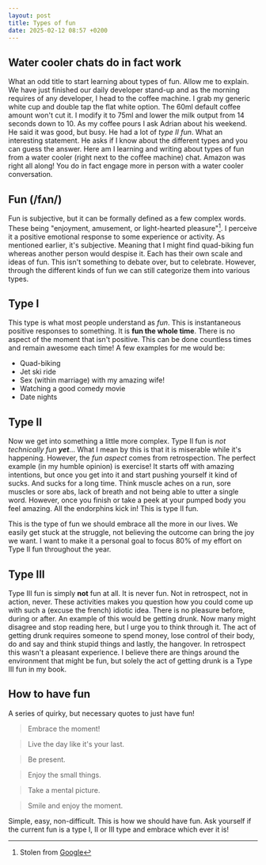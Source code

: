 ```yaml
---
layout: post
title: Types of fun
date: 2025-02-12 08:57 +0200
---
```


## Water cooler chats do in fact work
What an odd title to start learning about types of fun. Allow me to explain. We have just finished our daily developer stand-up and as the morning requires of any developer, I head to the coffee machine. I grab my generic white cup and double tap the flat white option. The 60ml default coffee amount won't cut it. I modify it to 75ml and lower the milk output from 14 seconds down to 10. As my coffee pours I ask Adrian about his weekend. He said it was good, but busy. He had a lot of _type II fun_. What an interesting statement. He asks if I know about the different types and you can guess the answer.
Here am I learning and writing about types of fun from a water cooler (right next to the coffee machine) chat. Amazon was right all along! You do in fact engage more in person with a water cooler conversation.

## Fun (/fʌn/)
Fun is subjective, but it can be formally defined as a few complex words. These being "enjoyment, amusement, or light-hearted pleasure"[^1]. I perceive it a positive emotional response to some experience or activity. As mentioned earlier, it's subjective. Meaning that I might find quad-biking fun whereas another person would despise it. Each has their own scale and ideas of fun. This isn't something to debate over, but to celebrate. However, through the different kinds of fun we can still categorize them into various types.

## Type I
This type is what most people understand as _fun_. This is instantaneous positive responses to something. It is **fun the whole time**. There is no aspect of the moment that isn't positive. This can be done countless times and remain awesome each time! A few examples for me would be:
- Quad-biking
- Jet ski ride
- Sex (within marriage) with my amazing wife!
- Watching a good comedy movie
- Date nights

## Type II
Now we get into something a little more complex. Type II fun is _not technically fun_ _**yet**_... What I mean by this is that it is miserable while it's happening. However, the _fun aspect_ comes from retrospection. The perfect example (in my humble opinion) is exercise! It starts off with amazing intentions, but once you get into it and start pushing yourself it kind of sucks. And sucks for a long time. Think muscle aches on a run, sore muscles or sore abs, lack of breath and not being able to utter a single word. However, once you finish or take a peek at your pumped body you feel amazing. All the endorphins kick in! This is type II fun.

This is the type of fun we should embrace all the more in our lives. We easily get stuck at the struggle, not believing the outcome can bring the joy we  want. I want to make it a personal goal to focus 80% of my effort on Type II fun throughout the year.

## Type III
Type III fun is simply **not** fun at all. It is never fun. Not in retrospect, not in action, never. These activities makes you question how you could come up with such a (excuse the french) idiotic idea. There is no pleasure before, during or after. An example of this would be getting drunk. Now many might disagree and stop reading here, but I urge you to think through it. The act of getting drunk requires someone to spend money, lose control of their body, do and say and think stupid things and lastly, the hangover. In retrospect this wasn't a pleasant experience. I believe there are things around the environment that might be fun, but solely the act of getting drunk is a Type III fun in my book.

## How to have fun
A series of quirky, but necessary quotes to just have fun!

> Embrace the moment!

> Live the day like it's your last.

> Be present.

> Enjoy the small things.

> Take a mental picture.

> Smile and enjoy the moment.

Simple, easy, non-difficult. This is how we should have fun. Ask yourself if the current fun is a type I, II or III type and embrace which ever it is!

[^1]: Stolen from [Google](https://www.google.com/search?q=fun+meaning&oq=fun+meaning&gs_lcrp=EgZjaHJvbWUqDAgAEAAYRhj5ARiABDIMCAAQABhGGPkBGIAEMgcIARAAGIAEMgcIAhAAGIAEMgwIAxAAGBQYhwIYgAQyBwgEEAAYgAQyDAgFEAAYFBiHAhiABDIHCAYQABiABDIHCAcQABiABDIHCAgQABiABDIHCAkQABiABNIBCDE4MzFqMGo3qAIAsAIA&sourceid=chrome&ie=UTF-8)
